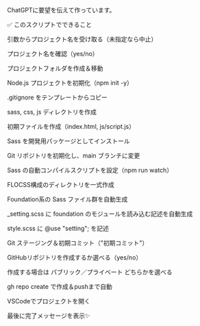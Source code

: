 ChatGPTに要望を伝えて作っています。

✅ このスクリプトでできること

引数からプロジェクト名を受け取る（未指定なら中止）

プロジェクト名を確認（yes/no）

プロジェクトフォルダを作成＆移動

Node.js プロジェクトを初期化（npm init -y）

.gitignore をテンプレートからコピー

sass, css, js ディレクトリを作成

初期ファイルを作成（index.html, js/script.js）

Sass を開発用パッケージとしてインストール

Git リポジトリを初期化し、main ブランチに変更

Sass の自動コンパイルスクリプトを設定（npm run watch）

FLOCSS構成のディレクトリを一式作成

Foundation系の Sass ファイル群を自動生成

_setting.scss に foundation のモジュールを読み込む記述を自動生成

style.scss に @use "setting"; を記述

Git ステージング＆初期コミット（"初期コミット"）

GitHubリポジトリを作成するか選べる（yes/no）

作成する場合は パブリック／プライベート どちらかを選べる

gh repo create で作成＆pushまで自動

VSCodeでプロジェクトを開く

最後に完了メッセージを表示✨

